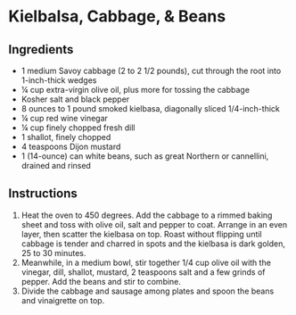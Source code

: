 # Kielbalsa, Cabbage, & Beans

## Ingredients

- 1 medium Savoy cabbage (2 to 2 1/2 pounds), cut through the root into 1-inch-thick wedges
- ¼ cup extra-virgin olive oil, plus more for tossing the cabbage
- Kosher salt and black pepper
- 8 ounces to 1 pound smoked kielbasa, diagonally sliced 1/4-inch-thick
- ¼ cup red wine vinegar
- ¼ cup finely chopped fresh dill
- 1 shallot, finely chopped
- 4 teaspoons Dijon mustard
- 1 (14-ounce) can white beans, such as great Northern or cannellini, drained and rinsed

## Instructions


1. Heat the oven to 450 degrees. Add the cabbage to a rimmed baking sheet and toss with olive oil, salt and pepper to coat. Arrange in an even layer, then scatter the kielbasa on top. Roast without flipping until cabbage is tender and charred in spots and the kielbasa is dark golden, 25 to 30 minutes.
1. Meanwhile, in a medium bowl, stir together 1/4 cup olive oil with the vinegar, dill, shallot, mustard, 2 teaspoons salt and a few grinds of pepper. Add the beans and stir to combine.
1. Divide the cabbage and sausage among plates and spoon the beans and vinaigrette on top.
